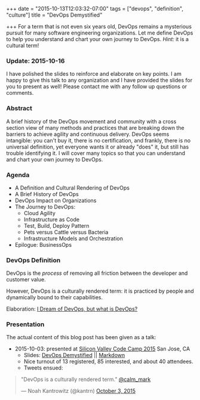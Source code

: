 +++
date = "2015-10-13T12:03:32-07:00"
tags = ["devops", "definition", "culture"]
title = "DevOps Demystified"

+++
For a term that is not even six years old, DevOps remains a mysterious pursuit
 for many software engineering organizations. Let me define DevOps to help you
 understand and chart your own journey to DevOps. *Hint:* it is a cultural term!
<!--more-->

### Update: 2015-10-16

I have polished the slides to reinforce and elaborate on key points.
I am happy to give this talk to any organization
 and I have provided the slides for you to present as well!
Please contact me with any follow up questions or comments.

### Abstract

A brief history of the DevOps movement and community with a cross section view of many methods
and practices that are breaking down the barriers to achieve agility and continuous delivery.
DevOps seems intangible: you can't buy it, there is no certification, and frankly, there is no
universal definition, yet everyone wants it or already "does" it, but still has trouble
identifying it.
I will cover many topics so that you can understand and chart your own journey to DevOps.

### Agenda

 - A Definition and Cultural Rendering of DevOps
 - A Brief History of DevOps
 - DevOps Impact on Organizations
 - The Journey to DevOps:
     - Cloud Agility
     - Infrastructure as Code
     - Test, Build, Deploy Pattern
     - Pets versus Cattle versus Bacteria
     - Infrastructure Models and Orchestration
 - Epilogue: BusinessOps

### DevOps Definition

DevOps is the *process* of removing all friction between the developer and customer value.

However, DevOps is a culturally rendered term: it is practiced by people and dynamically bound
to their capabilities.

Elaboration: [I Dream of DevOps, but what is DevOps?](https://calm.io/2015/09/23/i-dream-of-devops-but-what-is-devops/)

### Presentation

The actual content of this blog post has been given as a talk:

- 2015-10-03: presented at [Silicon Valley Code Camp 2015](https://www.siliconvalley-codecamp.com/Session/2015/demystifying-devops)
  San Jose, CA
    - Slides: [DevOps Demystified](/slides/devops-demystified.html) || [Markdown](/slides/devops-demystified.md)
    - Nice turnout of 13 registered, 85 interested, and about 40 attendees.
    - Tweets ensued:

<blockquote class="twitter-tweet" lang="en"><p lang="en" dir="ltr">&quot;DevOps is a culturally rendered term.&quot; <a href="https://twitter.com/calm_mark">@calm_mark</a></p>&mdash; Noah Kantrowitz (@kantrn) <a href="https://twitter.com/kantrn/status/650414900682973184">October 3, 2015</a></blockquote>
<script async src="//platform.twitter.com/widgets.js" charset="utf-8"></script>
